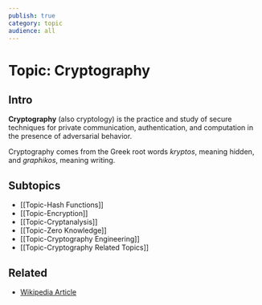 ```yaml
---
publish: true
category: topic
audience: all
---
```

# Topic: Cryptography
## Intro
**Cryptography** (also cryptology) is the practice and study of secure techniques for private communication, authentication, and computation in the presence of adversarial behavior. 

Cryptography comes from the Greek root words *kryptos*, meaning hidden, and *graphikos*, meaning writing.

## Subtopics
- [[Topic-Hash Functions]]
- [[Topic-Encryption]]
- [[Topic-Cryptanalysis]]
- [[Topic-Zero Knowledge]]
- [[Topic-Cryptography Engineering]]
- [[Topic-Cryptography Related Topics]]

## Related
- [Wikipedia Article](https://en.wikipedia.org/wiki/Cryptography)